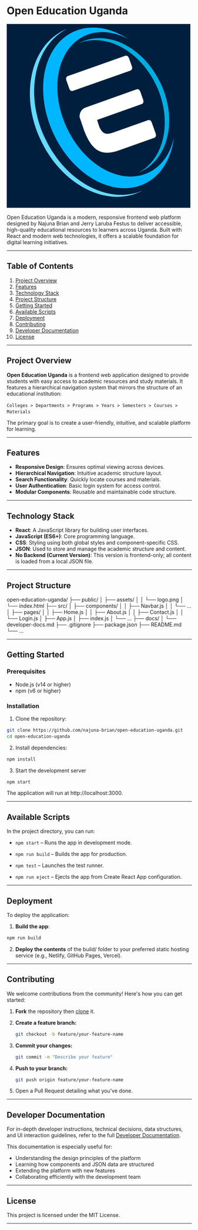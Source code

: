 # Open Education Uganda

![Project Logo](public/Assets/logo.png)

Open Education Uganda is a modern, responsive frontend web platform designed by Najuna Brian and Jerry Laruba Festus to deliver accessible, high-quality educational resources to learners across Uganda. Built with React and modern web technologies, it offers a scalable foundation for digital learning initiatives.

---

## Table of Contents
1. [Project Overview](#project-overview)
2. [Features](#features)
3. [Technology Stack](#technology-stack)
4. [Project Structure](#project-structure)
5. [Getting Started](#getting-started)
6. [Available Scripts](#available-scripts)
7. [Deployment](#deployment)
8. [Contributing](#contributing)
9. [Developer Documentation](#developer-documentation)
10. [License](#license)

---

## Project Overview <a name="project-overview"></a>

**Open Education Uganda** is a frontend web application designed to provide students with easy access to academic resources and study materials. It features a hierarchical navigation system that mirrors the structure of an educational institution:

`Colleges > Departments > Programs > Years > Semesters > Courses > Materials`

The primary goal is to create a user-friendly, intuitive, and scalable platform for learning.

---

## Features <a name="features"></a>

- **Responsive Design**: Ensures optimal viewing across devices.
- **Hierarchical Navigation**: Intuitive academic structure layout.
- **Search Functionality**: Quickly locate courses and materials.
- **User Authentication**: Basic login system for access control.
- **Modular Components**: Reusable and maintainable code structure.

---

## Technology Stack <a name="technology-stack"></a>

- **React**: A JavaScript library for building user interfaces.
- **JavaScript (ES6+)**: Core programming language.
- **CSS**: Styling using both global styles and component-specific CSS.
- **JSON**: Used to store and manage the academic structure and content.
- **No Backend (Current Version)**: This version is frontend-only; all content is loaded from a local JSON file.

---

## Project Structure <a name="project-structure"></a>
open-education-uganda/
├── public/
│ ├── assets/
│ │ └── logo.png
│ └── index.html
├── src/
│ ├── components/
│ │ ├── Navbar.js
│ │ └── ...
│ ├── pages/
│ │ ├── Home.js
│ │ ├── About.js
│ │ ├── Contact.js
│ │ └── Login.js
│ ├── App.js
│ ├── index.js
│ └── ...
├── docs/
│ └── developer-docs.md
├── .gitignore
├── package.json
├── README.md
└── ...

---

## Getting Started <a name="getting-started"></a>

### Prerequisites
- Node.js (v14 or higher)
- npm (v6 or higher)

### Installation <a name="inatallation"></a>
1. Clone the repository:
```bash
git clone https://github.com/najuna-brian/open-education-uganda.git
cd open-education-uganda
```

2. Install dependencies:

```bash
npm install
```

3. Start the development server
```bash
npm start
```
The application will run at http://localhost:3000.

---

## Available Scripts <a name="available-scripts"></a>

In the project directory, you can run:

- `npm start` – Runs the app in development mode.

- `npm run build` – Builds the app for production.

- `npm test` – Launches the test runner.

- `npm run eject` – Ejects the app from Create React App configuration.

---

## Deployment <a name="deployment"></a>

To deploy the application:

1. **Build the app**:

```bash
npm run build
```
2. **Deploy the contents** of the build/ folder to your preferred static hosting service (e.g., Netlify, GitHub Pages, Vercel).

---

## Contributing <a name="contributing"></a>

We welcome contributions from the community! Here's how you can get started:

1. **Fork** the repository then [clone](#installation) it.

2. **Create a feature branch:**

   ```bash
   git checkout -b feature/your-feature-name
   ```
3. **Commit your changes:**

   ```bash
   git commit -m "Describe your feature"
   ```
4. **Push to your branch:**

   ```bash
   git push origin feature/your-feature-name
   ```
5. Open a Pull Request detailing what you've done.

---

## Developer Documentation <a name="developer-documentation"></a>

For in-depth developer instructions, technical decisions, data structures, and UI interaction guidelines, refer to the full [Developer Documentation](developer-docs.md).

This documentation is especially useful for:

- Understanding the design principles of the platform
- Learning how components and JSON data are structured
- Extending the platform with new features
- Collaborating efficiently with the development team

---

## License <a name="license"></a>

This project is licensed under the MIT License.

---


